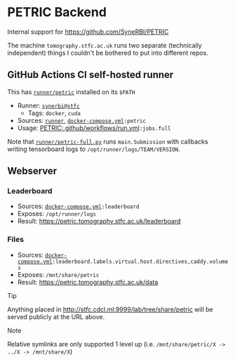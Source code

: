 # PETRIC Backend

Internal support for https://github.com/SyneRBI/PETRIC

The machine `tomography.stfc.ac.uk` runs two separate (technically independent) things I couldn't be bothered to put into different repos.

## GitHub Actions CI self-hosted runner

This has [`runner/petric`](./runner/petric) installed on its `$PATH`

- Runner: [`synerbi@stfc`](https://github.com/organizations/SyneRBI/settings/actions/runners/102)
  + Tags: `docker`, `cuda`
- Sources: [`runner`](./runner), [`docker-compose.yml`](./docker-compose.yml)`:petric`
- Usage: [PETRIC:.github/workflows/run.yml](https://github.com/SyneRBI/PETRIC/blob/main/.github/workflows/run.yml)`:jobs.full`

Note that [`runner/petric-full.py`](./runner/petric-full.py) runs `main.Submission` with callbacks writing tensorboard logs to `/opt/runner/logs/TEAM/VERSION`.

## Webserver

### Leaderboard

- Sources: [`docker-compose.yml`](./docker-compose.yml)`:leaderboard`
- Exposes: `/opt/runner/logs`
- Result: <https://petric.tomography.stfc.ac.uk/leaderboard>

### Files

- Sources: [`docker-compose.yml`](./docker-compose.yml)`:leaderboard.labels.virtual.host.directives,caddy.volumes`
- Exposes: `/mnt/share/petric`
- Result: <https://petric.tomography.stfc.ac.uk/data>

> [!TIP]
> Anything placed in <http://stfc.cdcl.ml:9999/lab/tree/share/petric> will be served publicly at the URL above.

<!-- -->

> [!NOTE]
> Relative symlinks are only supported 1 level up (i.e. `/mnt/share/petric/X -> ../X -> /mnt/share/X`)
